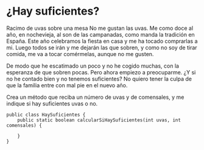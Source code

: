 # ¿Hay suficientes?

Racimo de uvas sobre una mesa
No me gustan las uvas. Me como doce al año, en nochevieja, al son de las campanadas, como manda la tradición en España. Este año celebramos la fiesta en casa y me ha tocado comprarlas a mi. Luego todos se irán y me dejarán las que sobren, y como no soy de tirar comida, me va a tocar comérmelas, aunque no me gusten.

De modo que he escatimado un poco y no he cogido muchas, con la esperanza de que sobren pocas. Pero ahora empiezo a preocuparme. ¿Y si no he contado bien y no tenemos suficientes? No quiero tener la culpa de que la familia entre con mal pie en el nuevo año.

Crea un método que reciba un número de uvas y de comensales, y me indique si hay suficientes uvas o no.

```
public class HaySuficientes {
    public static boolean calcularSiHaySuficientes(int uvas, int comensales) {

    }
}
```